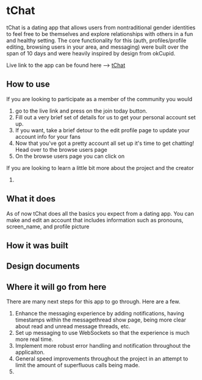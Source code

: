 # tChat

tChat is a dating app that allows users from nontraditional gender identities
to feel free to be themselves and explore relationships with others in a fun
and healthy setting. The core functionality for this (auth, profiles/profile editing,
browsing users in your area, and messaging) were built over the span of 10 days and
were heavily inspired by design from okCupid.

Live link to the app can be found here --> [tChat](http://www.tchat.lgbt)

## How to use

If you are looking to participate as a member of the community you would

1. go to the live link and press on the join today button.
2. Fill out a very brief set of details for us to get your personal account set up.
3. If you want, take a brief detour to the edit profile page to update your account info for your fans
4. Now that you've got a pretty account all set up it's time to get chatting! Head over to the browse users page
5. On the browse users page you can click on

If you are looking to learn a little bit more about the project and the creator

1.


## What it does

As of now tChat does all the basics you expect from a dating app. You can make and edit an account
that includes information such as pronouns, screen_name, and profile picture

## How it was built

## Design documents

## Where it will go from here

There are many next steps for this app to go through. Here are a few.

1. Enhance the messaging experience by adding notifications, having timestamps within the messagethread show page, being more clear about read and unread message threads, etc.
2. Set up messaging to use WebSockets so that the experience is much more real time.
3. Implement more robust error handling and notification throughout the applicaiton.
4. General speed improvements throughout the project in an attempt to limit the amount of superfluous calls being made.
5. 

